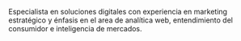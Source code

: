 Especialista en soluciones digitales con experiencia en marketing estratégico y énfasis en el area de analítica web, entendimiento del consumidor e inteligencia de mercados.
